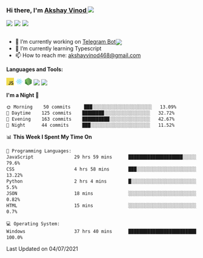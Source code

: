 ### Hi there, I'm [Akshay Vinod ](https://akshayvinod.live)<img src="https://media.giphy.com/media/hvRJCLFzcasrR4ia7z/giphy.gif" width="25px"></a>
<a href="https://www.linkedin.com/in/akshay-vinod/">
  <img align="left"  width="21px" src="https://img.icons8.com/fluent/48/000000/linkedin.png"/>
</a>
<a href="https://twitter.com/_akshay_vinod">
  <img align="left"  width="21px" src="https://img.icons8.com/fluent/48/000000/twitter.png"/>
</a>
<a href="https://discord.gg/bQYHPV93MD">
  <img align="left" width="21px" src="https://img.icons8.com/fluent/48/000000/discord-new-logo.png" />
</a>

<br />
<br />

- 🔭 I’m currently working on [Telegram Bot](https://t.me/vaccinekarobot)<img align="center" width="20" src="https://i.ibb.co/Wxsn61G/logo.png" />
- 🌱 I’m currently learning Typescript
- 📫 How to reach me: akshayvinod468@gmail.com


**Languages and Tools:**  

<code><img height="20" src="https://raw.githubusercontent.com/github/explore/80688e429a7d4ef2fca1e82350fe8e3517d3494d/topics/javascript/javascript.png"></code>
<code><img height="20" src="https://raw.githubusercontent.com/github/explore/80688e429a7d4ef2fca1e82350fe8e3517d3494d/topics/react/react.png"></code>
<code><img height="20" src="https://raw.githubusercontent.com/github/explore/80688e429a7d4ef2fca1e82350fe8e3517d3494d/topics/nodejs/nodejs.png"></code>
<code><img height="20" src="https://img.icons8.com/color/48/000000/figma.png"/></code>
<code><img height="20" src="https://img.icons8.com/color/50/000000/python.png"/></code>

<!--START_SECTION:waka-->
**I'm a Night 🦉** 

```text
🌞 Morning    50 commits     ███░░░░░░░░░░░░░░░░░░░░░░   13.09% 
🌆 Daytime    125 commits    ████████░░░░░░░░░░░░░░░░░   32.72% 
🌃 Evening    163 commits    ██████████░░░░░░░░░░░░░░░   42.67% 
🌙 Night      44 commits     ███░░░░░░░░░░░░░░░░░░░░░░   11.52%

```


📊 **This Week I Spent My Time On** 

```text
💬 Programming Languages: 
JavaScript               29 hrs 59 mins      ████████████████████░░░░░   79.6% 
CSS                      4 hrs 58 mins       ███░░░░░░░░░░░░░░░░░░░░░░   13.22% 
Python                   2 hrs 4 mins        █░░░░░░░░░░░░░░░░░░░░░░░░   5.5% 
JSON                     18 mins             ░░░░░░░░░░░░░░░░░░░░░░░░░   0.82% 
HTML                     15 mins             ░░░░░░░░░░░░░░░░░░░░░░░░░   0.7%

💻 Operating System: 
Windows                  37 hrs 40 mins      █████████████████████████   100.0%

```


 Last Updated on 04/07/2021
<!--END_SECTION:waka-->
